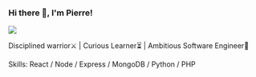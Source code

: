 ### Hi there 👋, I'm Pierre!
![](https://whfua.history.ucla.edu/images/bigeras/era1/CreationOfAdam.gif)

Disciplined warrior⚔️ | Curious Learner⏳ |  Ambitious Software Engineer👾

Skills:  React / Node / Express / MongoDB / Python / PHP










